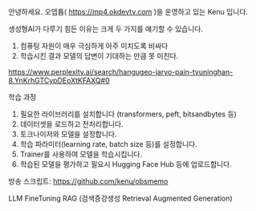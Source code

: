 안녕하세요. 
오뎁튭( https://mp4.okdevtv.com )을 운영하고 있는 Kenu 입니다.

생성형AI가 다루기 힘든 이유는 크게 두 가지를 얘기할 수 있습니다.
1. 컴퓨팅 자원이 매우 극심하게 아주 미치도록 비싸다
2. 학습시킨 결과 모델의 답변이 기대하는 만큼 못 미친다.

https://www.perplexity.ai/search/hangugeo-jaryo-pain-tyuninghan-8.YnKrhGTCypDEoXtKFAXQ#0

학습 과정
1. 필요한 라이브러리를 설치합니다 (transformers, peft, bitsandbytes 등)
2. 데이터셋을 로드하고 전처리합니다.
3. 토크나이저와 모델을 설정합니다.
4. 학습 파라미터(learning rate, batch size 등)를 설정합니다.
5. Trainer를 사용하여 모델을 학습시킵니다.
6. 학습된 모델을 평가하고 필요시 Hugging Face Hub 등에 업로드합니다.

방송 스크립트: https://github.com/kenu/obsmemo


LLM
FineTuning
RAG (검색증강생성 Retrieval Augmented Generation)